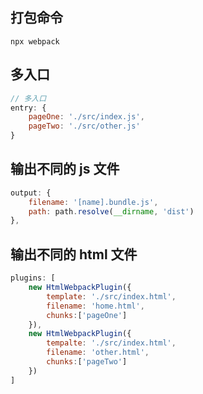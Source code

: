 ## 打包命令
```
npx webpack
```

## 多入口
```javascript
// 多入口
entry: {
	pageOne: './src/index.js',
	pageTwo: './src/other.js'
}
```

## 输出不同的 js 文件
```javascript
output: {
	filename: '[name].bundle.js',
	path: path.resolve(__dirname, 'dist')
},
```

## 输出不同的 html 文件
```javascript
plugins: [
	new HtmlWebpackPlugin({
		template: './src/index.html',
		filename: 'home.html',
		chunks:['pageOne']
	}),
	new HtmlWebpackPlugin({
		tempalte: './src/index.html',
		filename: 'other.html',
		chunks:['pageTwo']
	})
]
```